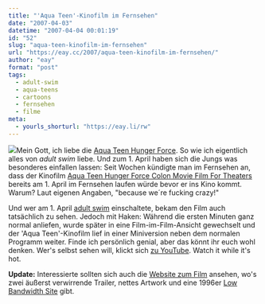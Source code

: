 ```yaml
---
title: "'Aqua Teen'-Kinofilm im Fernsehen"
date: "2007-04-03"
datetime: "2007-04-04 00:01:19"
id: "52"
slug: "aqua-teen-kinofilm-im-fernsehen"
url: "https://eay.cc/2007/aqua-teen-kinofilm-im-fernsehen/"
author: "eay"
format: "post"
tags:
  - adult-swim
  - aqua-teens
  - cartoons
  - fernsehen
  - filme
meta:
  - yourls_shorturl: "https://eay.li/rw"
---
```


![](/uploads/2007/aquateens.jpg)Mein Gott, ich liebe die [Aqua Teen Hunger Force](/artikel/aquateens/). So wie ich eigentlich alles von _adult swim_ liebe. Und zum 1. April haben sich die Jungs was besonderes einfallen lassen: Seit Wochen kündigte man im Fernsehen an, dass der Kinofilm [Aqua Teen Hunger Force Colon Movie Film For Theaters](http://www.imdb.com/title/tt0455326/) bereits am 1. April im Fernsehen laufen würde bevor er ins Kino kommt. Warum? Laut eigenen Angaben, "because we´re fucking crazy!"

Und wer am 1. April [adult swim](http://en.wikipedia.org/wiki/Adult_Swim) einschaltete, bekam den Film auch tatsächlich zu sehen. Jedoch mit Haken: Während die ersten Minuten ganz normal anliefen, wurde später in eine Film-im-Film-Ansicht gewechselt und der 'Aqua Teen'-Kinofilm lief in einer Miniversion neben dem normalen Programm weiter. Finde ich persönlich genial, aber das könnt ihr euch wohl denken. Wer's selbst sehen will, klickt sich [zu YouTube](http://www.youtube.com/watch?v=kguQj6u8ylM). Watch it while it's hot.

**Update:** Interessierte sollten sich auch die [Website zum Film](http://www.adultswim.com/shows/athf/movie/indexHB.html) ansehen, wo's zwei äußerst verwirrende Trailer, nettes Artwork und eine 1996er [Low Bandwidth Site](http://www.adultswim.com/shows/athf/movie/indexLb.html) gibt.
